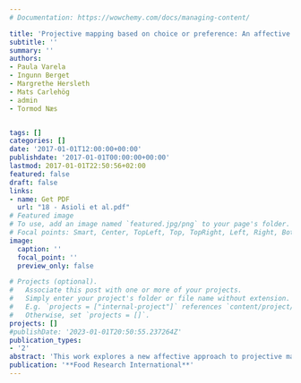 ```yaml
---
# Documentation: https://wowchemy.com/docs/managing-content/

title: 'Projective mapping based on choice or preference: An affective approach to projective mapping'
subtitle: ''
summary: ''
authors:
- Paula Varela 
- Ingunn Berget 
- Margrethe Hersleth 
- Mats Carlehög 
- admin 
- Tormod Næs


tags: []
categories: []
date: '2017-01-01T12:00:00+00:00'
publishdate: '2017-01-01T00:00:00+00:00'
lastmod: 2017-01-01T22:50:56+02:00
featured: false
draft: false
links: 
- name: Get PDF
  url: "18 - Asioli et al.pdf"
# Featured image
# To use, add an image named `featured.jpg/png` to your page's folder.
# Focal points: Smart, Center, TopLeft, Top, TopRight, Left, Right, BottomLeft, Bottom, BottomRight.
image:
  caption: ''
  focal_point: ''
  preview_only: false

# Projects (optional).
#   Associate this post with one or more of your projects.
#   Simply enter your project's folder or file name without extension.
#   E.g. `projects = ["internal-project"]` references `content/project/deep-learning/index.md`.
#   Otherwise, set `projects = []`.
projects: []
#publishDate: '2023-01-01T20:50:55.237264Z'
publication_types: 
- '2'
abstract: 'This work explores a new affective approach to projective mapping, based on consumers choices or preferences. Two sessions, one week apart, were performed with the same consumers, using whole bread as a case study. Overall liking ratings (OL) were gathered in blind conditions and samples were also profiled by a trained panel using generic descriptive analysis. Three projective mapping tests were performed in different scenarios. Consumers categorization and product descriptions were explored when consumers based their positioning on the products similarities and differences (analytical approach, “classic napping”) both in blind and informed conditions, and when consumers were focusing on their preference or choice (affective approach). The affective approach to projective mapping successfully revealed consumers drivers of liking and choice from a holistic perspective, where consumers summarized their main drivers for categorizing products as they would do when choosing in real life situations, based on their preferences.'
publication: '**Food Research International**'
---
```

